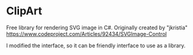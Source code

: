 # ClipArt
Free library for rendering SVG image in C#.
Originally created by "jkristia"
https://www.codeproject.com/Articles/92434/SVGImage-Control

I modified the interface, so it can be friendly interface to use as a library.
